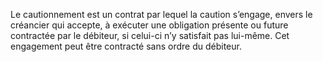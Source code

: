 Le cautionnement est un contrat par lequel la caution s’engage, envers le créancier
qui accepte, à exécuter une obligation présente ou future contractée par le débiteur, si celui-ci
n’y satisfait pas lui-même.
Cet engagement peut être contracté sans ordre du débiteur.